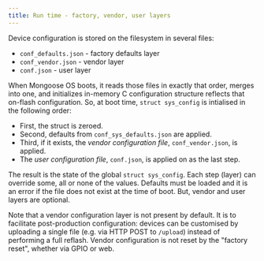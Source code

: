 ```yaml
---
title: Run time - factory, vendor, user layers
---
```


Device configuration is stored on the filesystem in several files:

- `conf_defaults.json` - factory defaults layer
- `conf_vendor.json` - vendor layer
- `conf.json` - user layer

When Mongoose OS boots, it reads those files in exactly that order,
merges into one, and initializes in-memory C configuration structure
reflects that on-flash configuration. So, at boot time,
`struct sys_config` is intialised in the following order:

- First, the struct is zeroed.
- Second, defaults from `conf_sys_defaults.json` are applied.
- Third, if it exists, the _vendor configuration file_, `conf_vendor.json`, is applied.
- The _user configuration file_, `conf.json`, is applied on as the last step.

The result is the state of the global `struct sys_config`.
Each step (layer) can override some, all or none of the values.
Defaults must be loaded and it is an error if the file does not exist
at the time of boot. But, vendor and user layers are optional.

Note that a vendor configuration layer is not present by default.
It is to facilitate post-production configuration: devices can be
customised by uploading a single file (e.g. via HTTP POST to `/upload`)
instead of performing a full reflash.
Vendor configuration is not reset by the "factory reset", whether via GPIO or web.
